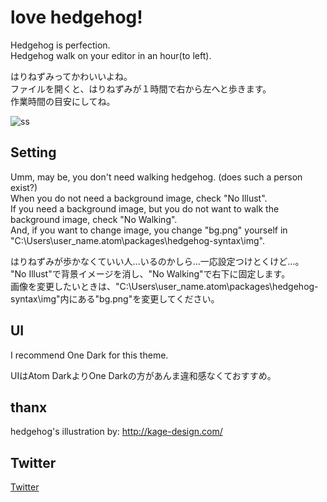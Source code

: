 # love hedgehog!
Hedgehog is perfection.  
Hedgehog walk on your editor in an hour(to left).

はりねずみってかわいいよね。  
ファイルを開くと、はりねずみが１時間で右から左へと歩きます。  
作業時間の目安にしてね。

![ss](https://user-images.githubusercontent.com/35618981/41754059-ab4c8418-760b-11e8-8eee-f9cf6f99e409.jpg)

## Setting
Umm, may be, you don't need walking hedgehog. (does such a person exist?)  
When you do not need a background image, check "No Illust".  
If you need a background image, but you do not want to walk the background image, check "No Walking".  
And, if you want to change image, you change "bg.png" yourself in "C:\Users\user_name\.atom\packages\hedgehog-syntax\img\".

はりねずみが歩かなくていい人…いるのかしら…一応設定つけとくけど…。  
"No Illust"で背景イメージを消し、"No Walking"で右下に固定します。  
画像を変更したいときは、"C:\Users\user_name\.atom\packages\hedgehog-syntax\img\"内にある"bg.png"を変更してください。

## UI
I recommend One Dark for this theme.

UIはAtom DarkよりOne Darkの方があんま違和感なくておすすめ。

## thanx
hedgehog's illustration by: http://kage-design.com/

## Twitter
[Twitter](https://twitter.com/jushin_ps)
